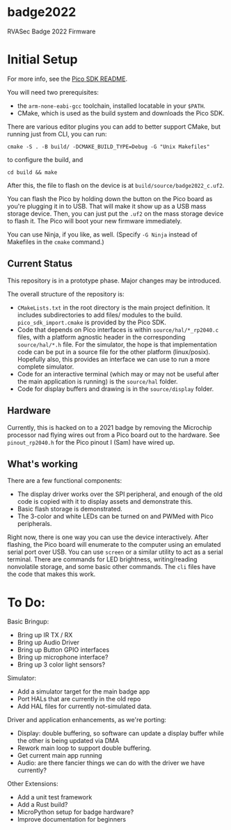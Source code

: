 # badge2022
RVASec Badge 2022 Firmware

# Initial Setup

For more info, see the [Pico SDK README](https://github.com/raspberrypi/pico-sdk).

You will need two prerequisites:
* the `arm-none-eabi-gcc` toolchain, installed locatable in your `$PATH`.
* CMake, which is used as the build system and downloads the Pico SDK.

There are various editor plugins you can add to better support CMake, but running just from CLI, you can run:

`cmake -S . -B build/ -DCMAKE_BUILD_TYPE=Debug -G "Unix Makefiles"`

to configure the build, and

`cd build && make`

After this, the file to flash on the device is at `build/source/badge2022_c.uf2`.

You can flash the Pico by holding down the button on the Pico board as you're plugging it in to USB. That will make it
show up as a USB mass storage device. Then, you can just put the `.uf2` on the mass storage device to flash it. The
Pico will boot your new firmware immediately.

You can use Ninja, if you like, as well. \(Specify `-G Ninja` instead of Makefiles in the `cmake` command.\)

## Current Status
This repository is in a prototype phase. Major changes may be introduced.

The overall structure of the repository is:
* `CMakeLists.txt` in the root directory is the main project definition. It includes subdirectories to add files/
  modules to the build. `pico_sdk_import.cmake` is provided by the Pico SDK.
* Code that depends on Pico interfaces is within `source/hal/*_rp2040.c` files, with a platform agnostic header in the 
  corresponding `source/hal/*.h` file. For the simulator, the hope is that implementation code can be put in a 
  source file for the other platform (linux/posix). Hopefully also, this provides an interface we can use to 
  run a more complete simulator.
* Code for an interactive terminal (which may or may not be useful after the main application is running) is the
  `source/hal` folder.
* Code for display buffers and drawing is in the `source/display` folder.

## Hardware
Currently, this is hacked on to a 2021 badge by removing the Microchip processor nad flying wires out from a 
Pico board out to the hardware. See `pinout_rp2040.h` for the Pico pinout I (Sam) have wired up.

## What's working
There are a few functional components:

* The display driver works over the SPI peripheral, and enough of the old code is copied with it to display 
  assets and demonstrate this.
* Basic flash storage is demonstrated.
* The 3-color and white LEDs can be turned on and PWMed with Pico peripherals.

Right now, there is one way you can use the device interactively. After flashing, the Pico board will enumerate to
the computer using an emulated serial port over USB. You can use `screen` or a similar utility to act as a serial
terminal. There are commands for LED brightness, writing/reading nonvolatile storage, and some basic
other commands. The `cli` files have the code that makes this work.

# To Do:

Basic Bringup:
* Bring up IR TX / RX
* Bring up Audio Driver
* Bring up Button GPIO interfaces
* Bring up microphone interface?
* Bring up 3 color light sensors?

Simulator:
* Add a simulator target for the main badge app
* Port HALs that are currently in the old repo 
* Add HAL files for currently not-simulated data.

Driver and application enhancements, as we're porting:
* Display: double buffering, so software can update a display buffer while the other is being updated via DMA
* Rework main loop to support double buffering.
* Get current main app running
* Audio: are there fancier things we can do with the driver we have currently?

Other Extensions:
* Add a unit test framework
* Add a Rust build?
* MicroPython setup for badge hardware?
* Improve documentation for beginners

